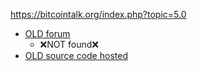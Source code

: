 https://bitcointalk.org/index.php?topic=5.0

* [OLD forum](http://bitcoin.sourceforge.net/boards/index.php)
  * ❌NOT found❌
* [OLD source code hosted](http://sourceforge.net/projects/bitcoin/files/)